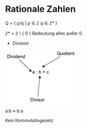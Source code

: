 # Rationale Zahlen

Q = { p/q | p ∈ ℤ q ∈ ℤ* }

ℤ* = ℤ \ { 0 }
Bedeutung alles außer 0

- Division

![](dividieren.png)

a:b ≠ b:a

Kein Kommutativgesetz
